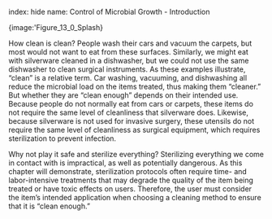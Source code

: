 index: hide
name: Control of Microbial Growth - Introduction


{image:'Figure_13_0_Splash}
        

How clean is clean? People wash their cars and vacuum the carpets, but most would not want to eat from these surfaces. Similarly, we might eat with silverware cleaned in a dishwasher, but we could not use the same dishwasher to clean surgical instruments. As these examples illustrate, “clean” is a relative term. Car washing, vacuuming, and dishwashing all reduce the microbial load on the items treated, thus making them “cleaner.” But whether they are “clean enough” depends on their intended use. Because people do not normally eat from cars or carpets, these items do not require the same level of cleanliness that silverware does. Likewise, because silverware is not used for invasive surgery, these utensils do not require the same level of cleanliness as surgical equipment, which requires sterilization to prevent infection.

Why not play it safe and sterilize everything? Sterilizing everything we come in contact with is impractical, as well as potentially dangerous. As this chapter will demonstrate, sterilization protocols often require time- and labor-intensive treatments that may degrade the quality of the item being treated or have toxic effects on users. Therefore, the user must consider the item’s intended application when choosing a cleaning method to ensure that it is “clean enough.”
